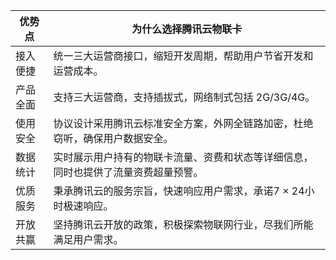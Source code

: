 |优势点|为什么选择腾讯云物联卡|
|--------|--------|
|接入便捷|统一三大运营商接口，缩短开发周期，帮助用户节省开发和运营成本。|
|产品全面|支持三大运营商，支持插拔式，网络制式包括 2G/3G/4G。|
|使用安全|协议设计采用腾讯云标准安全方案，外网全链路加密，杜绝窃听，确保用户数据安全。|
|数据统计|实时展示用户持有的物联卡流量、资费和状态等详细信息，同时也提供了流量资费超量预警。|
|优质服务|秉承腾讯云的服务宗旨，快速响应用户需求，承诺7 × 24小时极速响应。|
|开放共赢|坚持腾讯云开放的政策，积极探索物联网行业，尽我们所能满足用户需求。|


